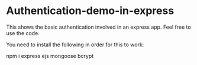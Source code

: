 # Authentication-demo-in-express

This shows the basic authentication involved in an express app. Feel free to use the code. 


You need to install the following in order for this to work:

npm i express ejs mongoose bcrypt

